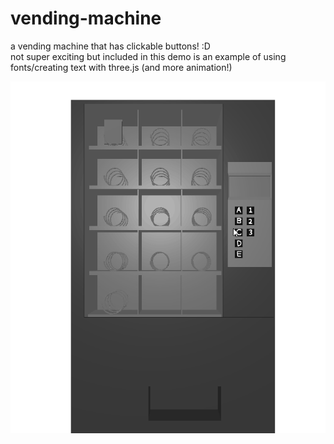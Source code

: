 # vending-machine    
    
a vending machine that has clickable buttons! :D    
not super exciting but included in this demo is an example of using fonts/creating text with three.js (and more animation!)    
    
![vending machine](29-08-2021_103845.gif)   
